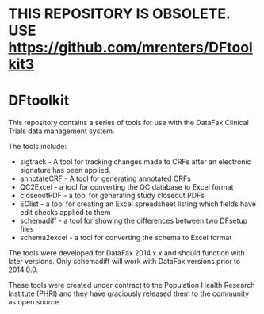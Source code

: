 # THIS REPOSITORY IS OBSOLETE. USE https://github.com/mrenters/DFtoolkit3

# DFtoolkit
This repository contains a series of tools for use with the DataFax Clinical
Trials data management system.

The tools include:

* sigtrack - A tool for tracking changes made to CRFs after an electronic
  signature has been applied.
* annotateCRF - A tool for generating annotated CRFs
* QC2Excel - a tool for converting the QC database to Excel format
* closeoutPDF - a tool for generating study closeout PDFs
* EClist - a tool for creating an Excel spreadsheet listing which fields have
  edit checks applied to them
* schemadiff - a tool for showing the differences between two DFsetup files
* schema2excel - a tool for converting the schema to Excel format

The tools were developed for DataFax 2014.x.x and should function with later
versions. Only schemadiff will work with DataFax versions prior to 2014.0.0.

These tools were created under contract to the Population Health Research
Institute (PHRI) and they have graciously released them to the community
as open source.
